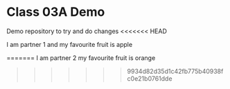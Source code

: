 # Class 03A Demo

Demo repository to try and do changes
<<<<<<< HEAD

I am partner 1 and my favourite fruit is apple



=======
I am partner 2 my favourite fruit is orange
>>>>>>> 9934d82d35d1c42fb775b40938fc0e21b0761dde

